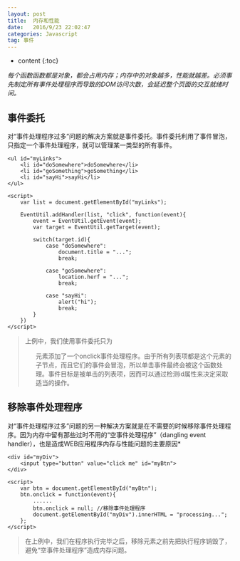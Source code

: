 ```yaml
---
layout: post
title:  内存和性能
date:   2016/9/23 22:02:47  
categories: Javascript
tag: 事件
---
```


* content
{:toc}


*每个函数函数都是对象，都会占用内存；内存中的对象越多，性能就越差。必须事先制定所有事件处理程序而导致的DOM访问次数，会延迟整个页面的交互就绪时间。*

事件委托
----------
对“事件处理程序过多”问题的解决方案就是事件委托。事件委托利用了事件冒泡，只指定一个事件处理程序，就可以管理某一类型的所有事件。


    <ul id="myLinks">
        <li id="doSomewhere">doSomewhere</li>
        <li id="goSomething">goSomething</li>
        <li id="sayHi">sayHi</li>
    </ul>
    
    <script>
        var list = document.getElementById("myLinks");
        
        EventUtil.addHandler(list, "click", function(event){
            event = EventUtil.getEvent(event);
            var target = EventUtil.getTarget(event);
            
            switch(target.id){
                case "doSomewhere":
                    document.title = "...";
                    break;
                
                case "goSomewhere":
                    location.herf = "...";
                    break;
                    
                case "sayHi":
                    alert("hi");
                    break;
            }
        })
    </script>

>上例中，我们使用事件委托只为<ul>元素添加了一个onclick事件处理程序。由于所有列表项都是这个元素的子节点，而且它们的事件会冒泡，所以单击事件最终会被这个函数处理。事件目标是被单击的列表项，因而可以通过检测id属性来决定采取适当的操作。
    
移除事件处理程序
----------
对“事件处理程序过多”问题的另一种解决方案就是在不需要的时候移除事件处理程序。因为内存中留有那些过时不用的“空事件处理程序”（dangling event handler），也是造成WEB应用程序内存与性能问题的主要原因*

    <div id="myDiv">
        <input type="button" value="click me" id="myBtn">
    </div>
    
    <script>
        var btn = document.getElementById("myBtn");
        btn.onclick = function(event){
            ......
            btn.onclick = null; //移除事件处理程序
            document.getElementById("myDiv").innerHTML = "processing...";
        };
    </script>

    
   >在上例中，我们在程序执行完毕之后，移除元素之前先把执行程序销毁了，避免“空事件处理程序”造成内存问题。